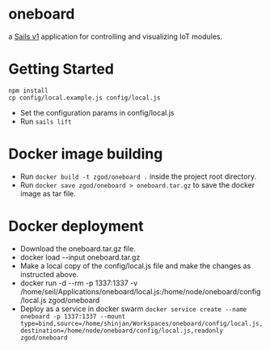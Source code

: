 # oneboard

a [Sails v1](https://sailsjs.com) application for controlling and visualizing IoT modules.

# Getting Started
```
npm install
cp config/local.example.js config/local.js
```
* Set the configuration params in config/local.js 
* Run `sails lift`

# Docker image building
* Run `docker build -t zgod/oneboard .` inside the project root directory.
* Run `docker save zgod/oneboard > oneboard.tar.gz` to save the docker image as tar file.

# Docker deployment
* Download the oneboard.tar.gz file.
* docker load --input oneboard.tar.gz
* Make a local copy of the config/local.js file and make the changes as instructed above.
* docker run -d --rm -p 1337:1337 -v /home/seil/Applications/oneboard/local.js:/home/node/oneboard/config/local.js zgod/oneboard
* Deploy as a service in docker swarm
`docker service create --name oneboard -p 1337:1337 --mount type=bind,source=/home/shinjan/Workspaces/oneboard/config/local.js,destination=/home/node/oneboard/config/local.js,readonly zgod/oneboard`